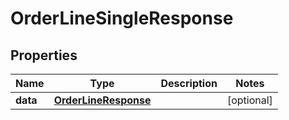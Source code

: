 

# OrderLineSingleResponse

## Properties

Name | Type | Description | Notes
------------ | ------------- | ------------- | -------------
**data** | [**OrderLineResponse**](.md) |  |  [optional]




